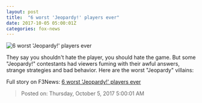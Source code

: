 ```yaml
---
layout: post
title:  "6 worst 'Jeopardy!' players ever"
date: 2017-10-05 05:00:01Z
categories: fox-news
---
```


![6 worst 'Jeopardy!' players ever](http://a57.foxnews.com/images.foxnews.com/content/fox-news/entertainment/2017/10/06/6-worst-jeopardy-players-ever/_jcr_content/list-par/list_item0/image.img.jpg/0/0/1464799904661.jpg?ve=1)

They say you shouldn't hate the player, you should hate the game. But some "Jeopardy!" contestants had viewers fuming with their awful answers, strange strategies and bad behavior. Here are the worst "Jeopardy" villains:


Full story on F3News: [6 worst 'Jeopardy!' players ever](http://www.f3nws.com/n/ydxsf)

> Posted on: Thursday, October 5, 2017 5:00:01 AM
